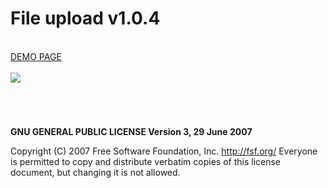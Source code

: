 # File upload v1.0.4

<br />
<a href="https://zsoltkiraly.com/developments/file-upload/" target="_blank">DEMO PAGE</a><br /><br />

<img src="http://zsoltkiraly.com/developments/_images/file-upload-001.jpg">

#
<br />

<b>GNU GENERAL PUBLIC LICENSE Version 3, 29 June 2007</b>

Copyright (C) 2007 Free Software Foundation, Inc. <http://fsf.org/>
Everyone is permitted to copy and distribute verbatim copies of this license document, but changing it is not allowed.

